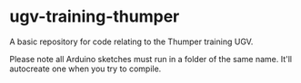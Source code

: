 # ugv-training-thumper
A basic repository for code relating to the Thumper training UGV.

Please note all Arduino sketches must run in a folder of the same name. It'll autocreate one when you try to compile.
